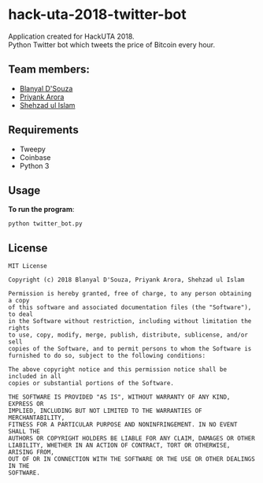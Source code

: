 # hack-uta-2018-twitter-bot
Application created for HackUTA 2018.  
Python Twitter bot which tweets the price of Bitcoin every hour.

## Team members:  
 - [Blanyal D'Souza](https://github.com/blanyal)  
 - [Priyank Arora](https://github.com/priyank91)  
 - [Shehzad ul Islam](https://github.com/shehzadulislam)  


## Requirements
 - Tweepy
 - Coinbase
 - Python 3
 
## Usage
**To run the program**:
```
python twitter_bot.py
``` 
## License
    MIT License

    Copyright (c) 2018 Blanyal D'Souza, Priyank Arora, Shehzad ul Islam

    Permission is hereby granted, free of charge, to any person obtaining a copy
    of this software and associated documentation files (the "Software"), to deal
    in the Software without restriction, including without limitation the rights
    to use, copy, modify, merge, publish, distribute, sublicense, and/or sell
    copies of the Software, and to permit persons to whom the Software is
    furnished to do so, subject to the following conditions:

    The above copyright notice and this permission notice shall be included in all
    copies or substantial portions of the Software.

    THE SOFTWARE IS PROVIDED "AS IS", WITHOUT WARRANTY OF ANY KIND, EXPRESS OR
    IMPLIED, INCLUDING BUT NOT LIMITED TO THE WARRANTIES OF MERCHANTABILITY,
    FITNESS FOR A PARTICULAR PURPOSE AND NONINFRINGEMENT. IN NO EVENT SHALL THE
    AUTHORS OR COPYRIGHT HOLDERS BE LIABLE FOR ANY CLAIM, DAMAGES OR OTHER
    LIABILITY, WHETHER IN AN ACTION OF CONTRACT, TORT OR OTHERWISE, ARISING FROM,
    OUT OF OR IN CONNECTION WITH THE SOFTWARE OR THE USE OR OTHER DEALINGS IN THE
    SOFTWARE.
